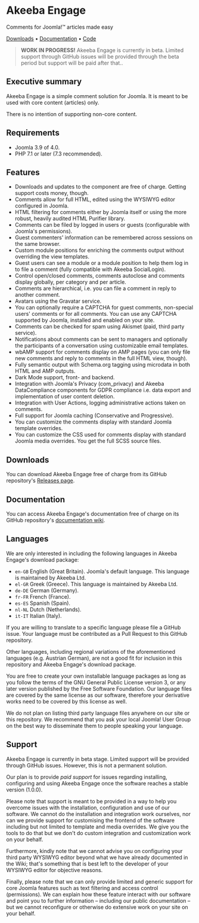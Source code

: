# Akeeba Engage

Comments for Joomla!™ articles made easy

[Downloads](https://github.com/akeeba/engage/releases) • [Documentation](https://github.com/akeeba/engage/wiki) • [Code](https://github.com/akeeba/engage)

> **WORK IN PROGRESS!** Akeeba Engage is currently in beta. Limited support through GitHub issues will be provided through the beta period but support will be paid after that..

## Executive summary

Akeeba Engage is a simple comment solution for Joomla. It is meant to be used with core content (articles) only. 

There is no intention of supporting non-core content.

## Requirements

* Joomla 3.9 of 4.0.
* PHP 7.1 or later (7.3 recommended).

## Features

* Downloads and updates to the component are free of charge. Getting support costs money, though.
* Comments allow for full HTML, edited using the WYSIWYG editor configured in Joomla. 
* HTML filtering for comments either by Joomla itself or using the more robust, heavily audited HTML Purifier library.
* Comments can be filed by logged in users or guests (configurable with Joomla's permissions).
* Guest commenters' information can be remembered across sessions on the same browser.
* Custom module positions for enriching the comments output without overriding the view templates.
* Guest users can see a module or a module position to help them log in to file a comment (fully compatible with Akeeba SocialLogin).
* Control open/closed comments, comments autoclose and comments display globally, per category and per article.
* Comments are hierarchical, i.e. you can file a comment in reply to another comment.
* Avatars using the Gravatar service.
* You can optionally require a CAPTCHA for guest comments, non-special users' comments or for all comments. You can use any CAPTCHA supported by Joomla, installed and enabled on your site.
* Comments can be checked for spam using Akismet (paid, third party service).
* Notifications about comments can be sent to managers and optionally the participants of a conversation using customizable email templates.
* wbAMP support for comments display on AMP pages (you can only file new comments and reply to comments in the full HTML view, though).
* Fully semantic output with Schema.org tagging using microdata in both HTML and AMP outputs.
* Dark Mode support, front- and backend.
* Integration with Joomla's Privacy (com_privacy) and Akeeba DataCompliance components for GDPR compliance i.e. data export and implementation of user content deletion.
* Integration with User Actions, logging administrative actions taken on comments.
* Full support for Joomla caching (Conservative and Progressive).
* You can customize the comments display with standard Joomla template overrides.
* You can customize the CSS used for comments display with standard Joomla media overrides. You get the full SCSS source files.

## Downloads

You can download Akeeba Engage free of charge from its GitHub repository's [Releases page](https://github.com/akeeba/engage/releases).

## Documentation

You can access Akeeba Engage's documentation free of charge on its GitHub repository's [documentation wiki](https://github.com/akeeba/engage/wiki).

## Languages

We are only interested in including the following languages in Akeeba Engage's download package:

* `en-GB`  English (Great Britain). Joomla's default language. This language is maintained by Akeeba Ltd.
* `el-GR`  Greek (Greece). This language is maintained by Akeeba Ltd.
* `de-DE`  German (Germany).
* `fr-FR`  French (France).
* `es-ES`  Spanish (Spain).
* `nl-NL`  Dutch (Netherlands).
* `it-IT`  Italian (Italy).

If you are willing to translate to a specific language please file a GitHub issue. Your language must be contributed as a Pull Request to this GitHub repository.

Other languages, including regional variations of the aforementioned languages (e.g. Austrian German), are not a good fit for inclusion in this repository and Akeeba Engage's download package. 

You are free to create your own installable language packages as long as you follow the terms of the GNU General Public License version 3, or any later version published by the Free Software Foundation. Our language files are covered by the same license as our software, therefore your derivative works need to be covered by this license as well. 

We do not plan on listing third party language files anywhere on our site or this repository. We recommend that you ask your local Joomla! User Group on the best way to disseminate them to people speaking your language.

## Support

Akeeba Engage is currently in beta stage. Limited support will be provided through GitHub issues. However, this is not a permanent solution.

Our plan is to provide _paid support_ for issues regarding installing, configuring and using Akeeba Engage once the software reaches a stable version (1.0.0).

Please note that support is meant to be provided in a way to help you overcome issues with the installation, configuration and use of our software. We cannot do the installation and integration work ourselves, nor can we provide support for customising the frontend of the software including but not limited to template and media overrides. We give you the tools to do that but we don't do custom integration and customization work on your behalf. 

Furthermore, kindly note that we cannot advise you on configuring your third party WYSIWYG editor beyond what we have already documented in the Wiki; that's something that is best left to the developer of your WYSIWYG editor for objective reasons.

Finally, please note that we can only provide limited and generic support for core Joomla features such as text filtering and access control (permissions). We can explain how these feature interact with our software and point you to further information – including our public documentation – but we cannot reconfigure or otherwise do extensive work on your site on your behalf.